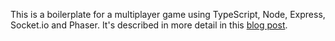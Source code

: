 This is a boilerplate for a multiplayer game using TypeScript, Node, Express, Socket.io and Phaser. It's described in more detail in this [blog post](https://www.levelupcoder.com/multiplayer-game-typescript-node-express-socketio-phaser/).
